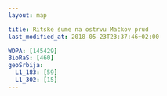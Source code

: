 ```yaml
---
layout: map

title: Ritske šume na ostrvu Mačkov prud
last_modified_at: 2018-05-23T23:37:46+02:00

WDPA: [145429]
BioRaS: [460]
geoSrbija:
  L1_183: [59]
  L1_302: [15]
---
```

